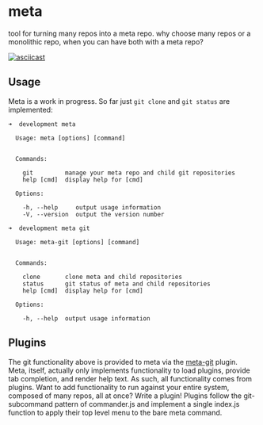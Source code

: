 # meta
tool for turning many repos into a meta repo. why choose many repos or a monolithic repo, when you can have both with a meta repo?

[![asciicast](https://asciinema.org/a/4e5oa02980izleujtrch6bary.png)](https://asciinema.org/a/4e5oa02980izleujtrch6bary)

## Usage

Meta is a work in progress. So far just `git clone` and `git status` are implemented: 
```
➜  development meta

  Usage: meta [options] [command]


  Commands:

    git         manage your meta repo and child git repositories
    help [cmd]  display help for [cmd]

  Options:

    -h, --help     output usage information
    -V, --version  output the version number
```
```
➜  development meta git

  Usage: meta-git [options] [command]


  Commands:

    clone       clone meta and child repositories
    status      git status of meta and child repositories
    help [cmd]  display help for [cmd]

  Options:

    -h, --help  output usage information
```

## Plugins

The git functionality above is provided to meta via the [meta-git](https://github.com/mateodelnorte/meta-git) plugin. 
Meta, itself, actually only implements functionality to load plugins, provide tab completion, and render help text. As such,
all functionality comes from plugins. Want to add functionality to run against your entire system, composed of many repos, all 
at once? Write a plugin! Plugins follow the git-subcommand pattern of commander.js and implement a single index.js function 
to apply their top level menu to the bare meta command. 
